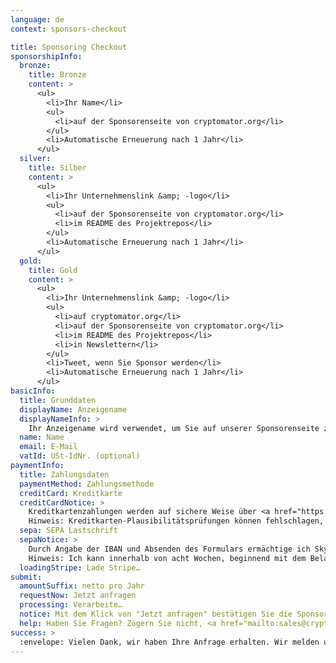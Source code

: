 ```yaml
---
language: de
context: sponsors-checkout

title: Sponsoring Checkout
sponsorshipInfo:
  bronze:
    title: Bronze
    content: >
      <ul>
        <li>Ihr Name</li>
        <ul>
          <li>auf der Sponsorenseite von cryptomator.org</li>
        </ul>
        <li>Automatische Erneuerung nach 1 Jahr</li>
      </ul>
  silver:
    title: Silber
    content: >
      <ul>
        <li>Ihr Unternehmenslink &amp; -logo</li>
        <ul>
          <li>auf der Sponsorenseite von cryptomator.org</li>
          <li>im README des Projektrepos</li>
        </ul>
        <li>Automatische Erneuerung nach 1 Jahr</li>
      </ul>
  gold:
    title: Gold
    content: >
      <ul>
        <li>Ihr Unternehmenslink &amp; -logo</li>
        <ul>
          <li>auf cryptomator.org</li>
          <li>auf der Sponsorenseite von cryptomator.org</li>
          <li>im README des Projektrepos</li>
          <li>in Newslettern</li>
        </ul>
        <li>Tweet, wenn Sie Sponsor werden</li>
        <li>Automatische Erneuerung nach 1 Jahr</li>
      </ul>
basicInfo:
  title: Grunddaten
  displayName: Anzeigename
  displayNameInfo: >
    Ihr Anzeigename wird verwendet, um Sie auf unserer Sponsorenseite zu listen (und abhängig vom Sponsoring an weiteren Orten). Üblicherweise ist dieser Ihr Unternehmensname oder Ihr eigener Name.
  name: Name
  email: E-Mail
  vatId: USt-IdNr. (optional)
paymentInfo:
  title: Zahlungsdaten
  paymentMethod: Zahlungsmethode
  creditCard: Kreditkarte
  creditCardNotice: >
    Kreditkartenzahlungen werden auf sichere Weise über <a href="https://stripe.com" target="_blank">Stripe</a> bearbeitet. Dabei sind weder Ihre Kartennummer noch der CVC durch uns einsehbar. In Ihrer Abrechnung wird <a href="https://support.stripe.com/questions/i-have-a-charge-on-my-card-from-stripe-but-i-m-not-a-stripe-user" target="_blank">eine Buchung von Stripe</a> enthalten sein.<br>
    Hinweis: Kreditkarten-Plausibilitätsprüfungen können fehlschlagen, wenn Sie Anonymisierungsdienste wie Proxies oder Tor nutzen.
  sepa: SEPA Lastschrift
  sepaNotice: >
    Durch Angabe der IBAN und Absenden des Formulars ermächtige ich Skymatic UG und <a href="https://stripe.com" target="_blank">Stripe</a>, unseren Zahlungsdienstleister, Zahlungen von meinem Konto mittels Lastschrift einzuziehen. Zugleich weise ich mein Kreditinstitut an, die von Skymatic UG und Stripe auf mein Konto gezogenen Lastschriften einzulösen.<br>
    Hinweis: Ich kann innerhalb von acht Wochen, beginnend mit dem Belastungsdatum, die Erstattung des belasteten Betrages verlangen. Es gelten dabei die mit meinem Kreditinstitut vereinbarten Bedingungen.
  loadingStripe: Lade Stripe…
submit:
  amountSuffix: netto pro Jahr
  requestNow: Jetzt anfragen
  processing: Verarbeite…
  notice: Mit dem Klick von "Jetzt anfragen" bestätigen Sie die Sponsoring-Anfrage. Wir werden dann mit Ihnen Kontakt aufnehmen, um die Zahlung und weitere Details zu bestätigen.
  help: Haben Sie Fragen? Zögern Sie nicht, <a href="mailto:sales@cryptomator.org">uns zu kontaktieren</a>.
success: >
  :envelope: Vielen Dank, wir haben Ihre Anfrage erhalten. Wir melden uns bei Ihnen sobald wie möglich, damit wir die Zahlung bestätigen und Sie als Sponsor auf unserer Seite listen können.<br>Falls Sie Fragen haben, <a href="mailto:sales@cryptomator.org">kontaktieren Sie uns</a> bitte.
---
```

